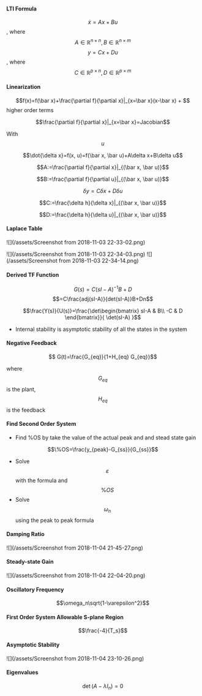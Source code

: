 #### LTI Formula

$$\dot x= Ax+Bu$$, where $$A\in \mathbb R^{n\times n}, B\in \mathbb R^{n\times m}$$
$$y=Cx+Du$$, where $$C\in \mathbb R^{p\times n}, D\in\mathbb R^{p\times m}$$

#### Linearization

$$f(x)=f(\bar x)+\frac{\partial f}{\partial x}|_{x=\bar x}(x-\bar x) + $$ higher order terms

$$\frac{\partial f}{\partial x}|_{x=\bar x}=Jacobian$$

With $$u$$

$$\dot{\delta x}=f(x, u)=f(\bar x, \bar u)+A\delta x+B\delta u$$

$$A:=\frac{\partial f}{\partial x}|_{(\bar x, \bar u)}$$

$$B:=\frac{\partial f}{\partial u}|_{(\bar x, \bar u)}$$

$$\delta y=C\delta x+D\delta u$$

$$C:=\frac{\delta h}{\delta x}|_{(\bar x, \bar u)}$$

$$D:=\frac{\delta  h}{\delta u}|_{(\bar x, \bar u)}$$

#### Laplace Table

![](/assets/Screenshot from 2018-11-03 22-33-02.png)

![](/assets/Screenshot from 2018-11-03 22-34-03.png)
![](/assets/Screenshot from 2018-11-03 22-34-14.png)

#### Derived TF Function

$$G(s)=C(sI-A)^{-1}B+D$$
$$=C\frac{adj(sI-A)}{det(sI-A)}B+Dn$$

$$\frac{Y(s)}{U(s)}=\frac{\det\begin{bmatrix}
sI-A & B\\
-C & D
\end{bmatrix}}{
\det(sI-A)
}$$

- Internal stability is asymptotic stability of all the states in the system

#### Negative Feedback
$$ G(t)=\frac{G_{eq}}{1+H_{eq} G_{eq}}$$

where $$G_{eq}$$ is the plant, $$H_{eq}$$ is the feedback


#### Find Second Order System

- Find %OS by take the value of the actual peak and and stead state gain

$$\%OS=\frac{y_{peak}-G_{ss}}{G_{ss}}$$

- Solve $$\varepsilon$$ with the formula and $$\%OS$$
- Solve $$\omega_n$$ using the peak to peak formula

#### Damping Ratio

![](/assets/Screenshot from 2018-11-04 21-45-27.png)

#### Steady-state Gain

![](/assets/Screenshot from 2018-11-04 22-04-20.png)

#### Oscillatory Frequency

$$\omega_n\sqrt{1-\varepsilon^2}$$

#### First Order System Allowable S-plane Region

$$\frac{-4}{T_s}$$

#### Asymptotic Stability

![](/assets/Screenshot from 2018-11-04 23-10-26.png)

#### Eigenvalues

$$\det (A-\lambda I_n)=0$$